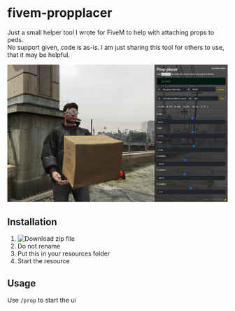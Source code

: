 # fivem-propplacer

Just a small helper tool I wrote for FiveM to help with attaching props to peds. \
No support given, code is as-is. I am just sharing this tool for others to use, that it may be helpful.
 
![](/preview/img.jpg)

## Installation

1. ![Download zip file](https://github.com/dustinslane/fivem-propplacer/releases/latest)
2. Do not rename
3. Put this in your resources folder
4. Start the resource

## Usage

Use `/prop` to start the ui
